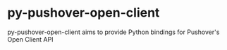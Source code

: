 # py-pushover-open-client
py-pushover-open-client aims to provide Python bindings for Pushover's Open Client API
